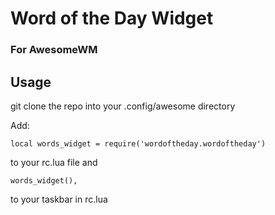 # Word of the Day Widget

### For AwesomeWM

## Usage

git clone the repo into your .config/awesome directory

Add:
```
local words_widget = require('wordoftheday.wordoftheday')
```
to your rc.lua file and
```
words_widget(),
```
to your taskbar in rc.lua

